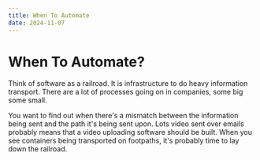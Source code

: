 ```yaml
---
title: When To Automate
date: 2024-11-07
---
```

# When To Automate?

Think of software as a railroad. It is infrastructure to do heavy information transport. There are a lot of processes going on in companies, some big some small. 

You want to find out when there's a mismatch between the information being sent and the path it's being sent upon. Lots video sent over emails probably means that a video uploading software should be built. When you see containers being transported on footpaths, it's probably time to lay down the railroad. 

